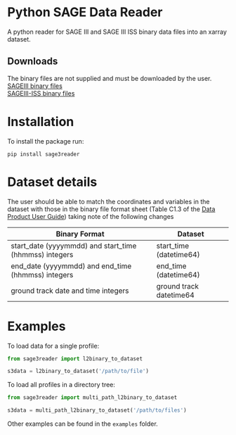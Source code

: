 # Python SAGE Data Reader

A python reader for SAGE III and SAGE III ISS binary data files into an xarray dataset.

## Downloads 
The binary files are not supplied and must be downloaded by the user.  
[SAGEIII binary files](https://eosweb.larc.nasa.gov/project/sage3/sage3_table)  
[SAGEIII-ISS binary files](https://eosweb.larc.nasa.gov/project/sageiii-iss/sageiii-iss_table)

# Installation

To install the package run:
```
pip install sage3reader
```

# Dataset details

The user should be able to match the coordinates and variables in the dataset with those in the binary file format sheet
(Table C1.3 of the [Data Product User Guide](https://eosweb.larc.nasa.gov/sites/default/files/project/sage3/guide/Data_Product_User_Guide.pdf)) 
taking note of the following changes

Binary Format | Dataset
--- | ---
start_date (yyyymmdd) and start_time (hhmmss) integers | start_time (datetime64)
end_date (yyyymmdd) and end_time (hhmmss) integers | end_time (datetime64)
ground track date and time integers | ground track datetime64

# Examples

To load data for a single profile:

``` python
from sage3reader import l2binary_to_dataset

s3data = l2binary_to_dataset('/path/to/file')
```

To load all profiles in a directory tree:

``` python
from sage3reader import multi_path_l2binary_to_dataset

s3data = multi_path_l2binary_to_dataset('/path/to/files')
```

Other examples can be found in the `examples` folder.
